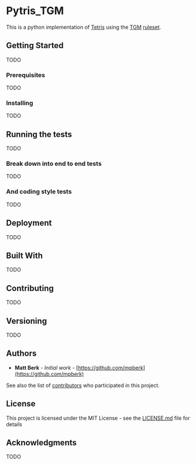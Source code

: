 # Pytris_TGM

This is a python implementation of [Tetris](https://en.wikipedia.org/wiki/Tetris) using the [TGM](https://en.wikipedia.org/wiki/Tetris:_The_Grand_Master) [ruleset](http://tetris.wikia.com/wiki/Tetris_The_Grand_Master).

## Getting Started

TODO

### Prerequisites

TODO

### Installing

TODO

## Running the tests

TODO

### Break down into end to end tests

TODO

### And coding style tests

TODO

## Deployment

TODO

## Built With

TODO

## Contributing

TODO

## Versioning

TODO

## Authors

* **Matt Berk** - *Initial work* - [https://github.com/mpberk](https://github.com/mpberk)

See also the list of [contributors](https://github.com/mpberk/pytris_tgm/contributors) who participated in this project.

## License

This project is licensed under the MIT License - see the [LICENSE.md](LICENSE.md) file for details

## Acknowledgments

TODO